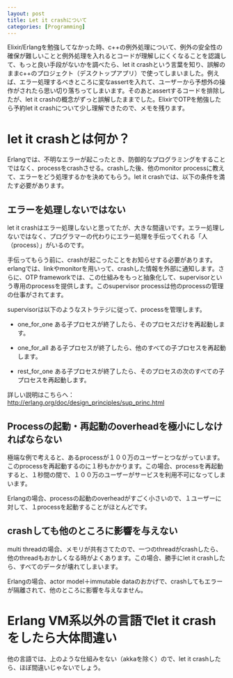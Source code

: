 ```yaml
---
layout: post
title: Let it crashについて
categories: [Programming]
---
```

Elixir/Erlangを勉強してなかった時、c++の例外処理について、例外の安全性の確保が難しいことと例外処理を入れるとコードが理解しにくくなることを認識して、もっと良い手段がないかを調べたら、let it crashという言葉を知り、誤解のままc++のプロジェクト（デスクトップアプリ）で使ってしまいました。例えば、エラー処理するべきところに変なassertを入れて、ユーザーから予想外の操作がされたら思い切り落ちってしまいます。そのあとassertするコードを排除したが、let it crashの概念がずっと誤解したままでした。ElixirでOTPを勉強したら予約let it crashについて少し理解できたので、メモを残ります。

# let it crashとは何か？
Erlangでは、不明なエラーが起こったとき、防御的なプログラミングをすることではなく、processをcrashさせる。crashした後、他のmonitor processに教えて、エラーをどう処理するかを決めてもらう。let it crashでは、以下の条件を満たす必要があります。

## エラーを処理しないではない
let it crashはエラー処理しないと思ってたが、大きな間違いです。エラー処理しないではなく、プログラマーの代わりにエラー処理を手伝ってくれる「人（process）」がいるのです。

手伝ってもらう前に、crashが起こったことをお知らせする必要があります。erlangでは、linkやmonitorを用いって、crashした情報を外部に通知します。さらに、OTP frameworkでは、この仕組みをもっと抽象化して、supervisorという専用のprocessを提供します。このsupervisor processは他のprocessの管理の仕事がされてます。

supervisorは以下のようなストラテジに従って、processを管理します。

* one_for_one
ある子プロセスが終了したら、そのプロセスだけを再起動します。

* one_for_all
ある子プロセスが終了したら、他のすべての子プロセスを再起動します。

* rest_for_one
ある子プロセスが終了したら、そのプロセスの次のすべての子プロセスを再起動します。

詳しい説明はこちらへ：http://erlang.org/doc/design_principles/sup_princ.html

## Processの起動・再起動のoverheadを極小にしなければならない
極端な例で考えると、あるprocessが１００万のユーザーとつながっています。このprocessを再起動するのに１秒もかかります。この場合、processを再起動すると、１秒間の間で、１００万のユーザーがサービスを利用不可になってしまいます。

Erlangの場合、processの起動のoverheadがすごく小さいので、１ユーザーに対して、１processを起動することがほとんどです。

## crashしても他のところに影響を与えない
multi threadの場合、メモリが共有さてたので、一つのthreadがcrashしたら、他のthreadもおかしくなる時がよくあります。この場合、勝手にlet it crashしたら、すべてのデータが壊れてしまいます。

Erlangの場合、actor model＋immutable dataのおかげで、crashしてもエラーが隔離されて、他のところに影響を与えなません。

# Erlang VM系以外の言語でlet it crashをしたら大体間違い
他の言語では、上のような仕組みをない（akkaを除く）ので、let it crashしたら、ほぼ間違いじゃないでしょう。


